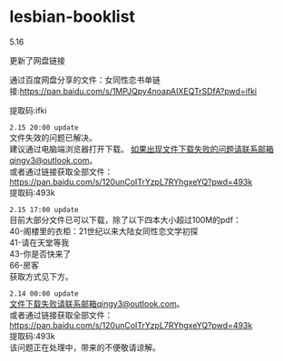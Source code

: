 # lesbian-booklist

5.16

更新了网盘链接

通过百度网盘分享的文件：女同性恋书单链接:https://pan.baidu.com/s/1MPJQpy4noapAIXEQTrSDfA?pwd=ifki 

提取码:ifki

```2.15 20:00 update```  
文件失效的问题已解决。  
建议通过电脑端浏览器打开下载。
如果出现文件下载失败的问题请联系邮箱qingy3@outlook.com。  
或者通过链接获取全部文件：  
https://pan.baidu.com/s/120unCoITrYzpL7RYhgxeYQ?pwd=493k  
提取码:493k  


```2.15 17:00 update```  
目前大部分文件已可以下载，除了以下四本大小超过100M的pdf：  
40-阁楼里的衣柜：21世纪以来大陆女同性恋文学初探  
41-请在天堂等我  
43-你是否快来了  
66-房客  
获取方式见下方。  


```2.14 00:00 update```   
文件下载失败请联系邮箱qingy3@outlook.com。  
或者通过链接获取全部文件：  
https://pan.baidu.com/s/120unCoITrYzpL7RYhgxeYQ?pwd=493k  
提取码:493k  
该问题正在处理中，带来的不便敬请谅解。
